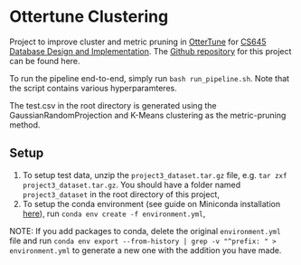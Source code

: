 # Ottertune Clustering

Project to improve cluster and metric pruning in [OtterTune](https://www.cs.cmu.edu/~ggordon/van-aken-etal-parameters.pdf) for [CS645 Database Design and Implementation](http://avid.cs.umass.edu/courses/645/s2020/index.html). The [Github repository](https://github.com/treble-maker123/ottertune) for this project can be found here.

To run the pipeline end-to-end, simply run `bash run_pipeline.sh`. Note that the script contains various hyperparamteres.

The test.csv in the root directory is generated using the GaussianRandomProjection and K-Means clustering as the metric-pruning method.

## Setup

1.  To setup test data, unzip the `project3_dataset.tar.gz` file, e.g. `tar zxf project3_dataset.tar.gz`. You should have a folder named `project3_dataset` in the root directory of this project,
2.  To setup the conda environment (see guide on Miniconda installation [here](https://docs.conda.io/en/latest/miniconda.html)), run `conda env create -f environment.yml`,

NOTE: If you add packages to conda, delete the original `environment.yml` file and run `conda env export --from-history | grep -v "^prefix: " > environment.yml` to generate a new one with the addition you have made.

